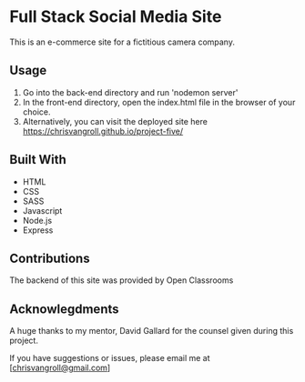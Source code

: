 # Full Stack Social Media Site

This is an e-commerce site for a fictitious camera company.   

## Usage

1. Go into the back-end directory and run 'nodemon server'
2. In the front-end directory, open the index.html file in the browser of your choice.
3. Alternatively, you can visit the deployed site here https://chrisvangroll.github.io/project-five/
   

## Built With

* HTML
* CSS
* SASS
* Javascript
* Node.js
* Express

## Contributions

The backend of this site was provided by Open Classrooms

## Acknowlegdments
A huge thanks to my mentor, David Gallard for the counsel given during this project. 



If you have suggestions or issues, please email me at [chrisvangroll@gmail.com]
